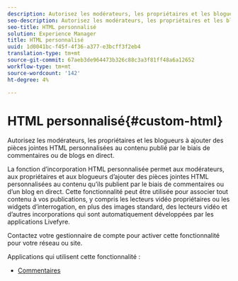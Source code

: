 ```yaml
---
description: Autorisez les modérateurs, les propriétaires et les blogueurs à ajouter des pièces jointes HTML personnalisées au contenu publié par le biais de commentaires ou de blogs en direct.
seo-description: Autorisez les modérateurs, les propriétaires et les blogueurs à ajouter des pièces jointes HTML personnalisées au contenu publié par le biais de commentaires ou de blogs en direct.
seo-title: HTML personnalisé
solution: Experience Manager
title: HTML personnalisé
uuid: 1d0041bc-f45f-4f36-a377-e3bcff3f2eb4
translation-type: tm+mt
source-git-commit: 67aeb3de964473b326c88c3a3f81ff48a6a12652
workflow-type: tm+mt
source-wordcount: '142'
ht-degree: 4%

---
```



# HTML personnalisé{#custom-html}

Autorisez les modérateurs, les propriétaires et les blogueurs à ajouter des pièces jointes HTML personnalisées au contenu publié par le biais de commentaires ou de blogs en direct.

La fonction d’incorporation HTML personnalisée permet aux modérateurs, aux propriétaires et aux blogueurs d’ajouter des pièces jointes HTML personnalisées au contenu qu’ils publient par le biais de commentaires ou d’un blog en direct. Cette fonctionnalité peut être utilisée pour associer tout contenu à vos publications, y compris les lecteurs vidéo propriétaires ou les widgets d’interrogation, en plus des images standard, des lecteurs vidéo et d’autres incorporations qui sont automatiquement développées par les applications Livefyre.

Contactez votre gestionnaire de compte pour activer cette fonctionnalité pour votre réseau ou site.

Applications qui utilisent cette fonctionnalité :

* [Commentaires](/help/using/c-about-apps/c-comments/c-comments.md)

